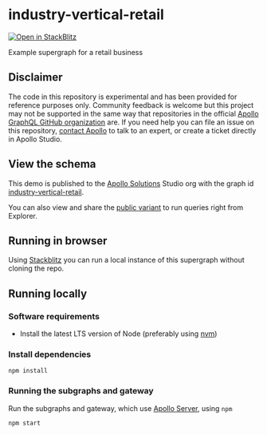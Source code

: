 # industry-vertical-retail

[![Open in StackBlitz](https://developer.stackblitz.com/img/open_in_stackblitz.svg)](https://stackblitz.com/github/apollosolutions/industry-vertical-retail?title=Apollo%20Solutions%20-%20Industry%20Vertical%20-%20Retail)

Example supergraph for a retail business

## Disclaimer
The code in this repository is experimental and has been provided for reference purposes only. Community feedback is
welcome but this project may not be supported in the same way that repositories in the
official [Apollo GraphQL GitHub organization](https://github.com/apollographql) are. If you need help you can file an
issue on this repository, [contact Apollo](https://www.apollographql.com/contact-sales) to talk to an expert, or create
a ticket directly in Apollo Studio.

## View the schema

This demo is published to the [Apollo Solutions](https://studio.apollographql.com/org/apollo-solutions/graphs) Studio
org with the graph
id [industry-vertical-retail](https://studio.apollographql.com/graph/industry-vertical-retail).

You can also view and share the [public variant](https://studio.apollographql.com/public/industry-vertical-retail/home?variant=prod) to run queries right from Explorer.

## Running in browser

Using [Stackblitz](https://stackblitz.com/github/apollosolutions/industry-vertical-retail?title=Apollo%20Solutions%20-%20Industry%20Vertical%20-%20Retail) you can run a local instance of this supergraph without cloning the repo.

## Running locally

### Software requirements

* Install the latest LTS version of Node (preferably using [nvm](https://github.com/nvm-sh/nvm))

### Install dependencies

```shell
npm install
```

### Running the subgraphs and gateway

Run the subgraphs and gateway, which use [Apollo Server](https://www.apollographql.com/docs/apollo-server/), using `npm`

```shell
npm start
```
